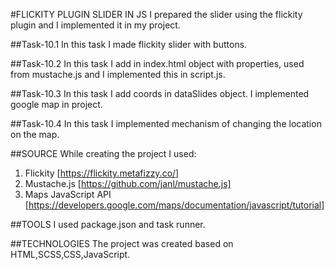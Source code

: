 #FLICKITY PLUGIN SLIDER IN JS
I prepared the slider using the flickity plugin and I implemented it in my project.

##Task-10.1
In this task I made flickity slider  with buttons.

##Task-10.2
In this task I add in index.html object with properties, used from mustache.js and I implemented this in script.js.

##Task-10.3
In this task I add coords in dataSlides object. I implemented google map in project.

##Task-10.4
In this task I implemented mechanism of changing the location on the map.

##SOURCE 
While creating the project I used: 
1. Flickity [https://flickity.metafizzy.co/]
2. Mustache.js [https://github.com/janl/mustache.js]
3. Maps JavaScript API [https://developers.google.com/maps/documentation/javascript/tutorial]

##TOOLS 
I used package.json and task runner.

##TECHNOLOGIES 
The project was created based on HTML,SCSS,CSS,JavaScript.
